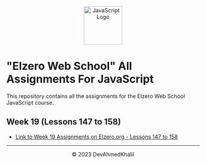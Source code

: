 <div align="center">
  <img src="https://upload.wikimedia.org/wikipedia/commons/6/6a/JavaScript-logo.png" alt="JavaScript Logo" width="100" height="100">
</div>

# "Elzero Web School" All Assignments For JavaScript

This repository contains all the assignments for the Elzero Web School JavaScript course.

## Week 19 (Lessons 147 to 158)

- [Link to Week 19 Assignments on Elzero.org - Lessons 147 to 158](https://elzero.org/javascript-bootcamp-assignments-lesson-from-147-to-158/)

---
<div align="center">
  &copy; 2023 DevAhmedKhalil
</div>

